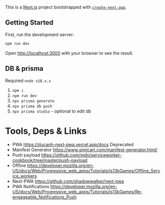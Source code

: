This is a [Next.js](https://nextjs.org/) project bootstrapped with [`create-next-app`](https://github.com/vercel/next.js/tree/canary/packages/create-next-app).

## Getting Started

First, run the development server:

```bash
npm run dev
```

Open [http://localhost:3000](http://localhost:3000) with your browser to see the result.

## DB & prisma

Required  `node v18.x.x`

1. `npm i`
2. `npm run dev`
3. `npx prisma generate`
4. `npx prisma db push`
5. `npx prisma studio` - optional to edit db

# Tools, Deps & Links

- PWA <https://ducanh-next-pwa.vercel.app/docs> Deprecated
- Manifest Generator <https://www.simicart.com/manifest-generator.html/>
- Push payload <https://github.com/mdn/serviceworker-cookbook/tree/master/push-payload>
- Offline <https://developer.mozilla.org/en-US/docs/Web/Progressive_web_apps/Tutorials/js13kGames/Offline_Service_workers>
- Next-PWA <https://github.com/shadowwalker/next-pwa>
- PWA Notifications <https://developer.mozilla.org/en-US/docs/Web/Progressive_web_apps/Tutorials/js13kGames/Re-engageable_Notifications_Push>
